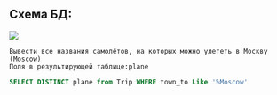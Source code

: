 

## Схема БД:



![](https://i.imgur.com/3oHRH3b.png)



```
Вывести все названия самолётов, на которых можно улететь в Москву (Moscow)
Поля в результирующей таблице:plane
```

```SQL
SELECT DISTINCT plane from Trip WHERE town_to Like '%Moscow'
```

